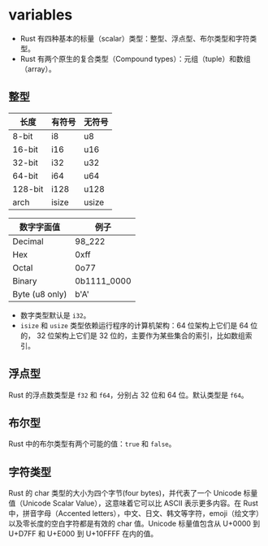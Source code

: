 # variables

- Rust 有四种基本的标量（scalar）类型：整型、浮点型、布尔类型和字符类型。
- Rust 有两个原生的复合类型（Compound types）：元组（tuple）和数组（array）。

## 整型

长度 | 有符号 | 无符号
----|-------|-------
8-bit | i8 | u8
16-bit | i16 | u16
32-bit | i32 | u32
64-bit | i64 | u64
128-bit | i128 | u128
arch | isize | usize

数字字面值 | 例子
---------|-----
Decimal | 98_222
Hex | 0xff
Octal | 0o77
Binary | 0b1111_0000
Byte (u8 only) | b'A'

- 数字类型默认是 `i32`。
- `isize` 和 `usize` 类型依赖运行程序的计算机架构：64 位架构上它们是 64 位的， 32 位架构上它们是 32 位的，主要作为某些集合的索引，比如数组索引。

## 浮点型

Rust 的浮点数类型是 `f32` 和 `f64`，分别占 32 位和 64 位。默认类型是 `f64`。

## 布尔型

Rust 中的布尔类型有两个可能的值：`true` 和 `false`。

## 字符类型

Rust 的 char 类型的大小为四个字节(four bytes)，并代表了一个 Unicode 标量值（Unicode Scalar Value），这意味着它可以比 ASCII 表示更多内容。在 Rust 中，拼音字母（Accented letters），中文、日文、韩文等字符，emoji（绘文字）以及零长度的空白字符都是有效的 char 值。Unicode 标量值包含从 U+0000 到 U+D7FF 和 U+E000 到 U+10FFFF 在内的值。

